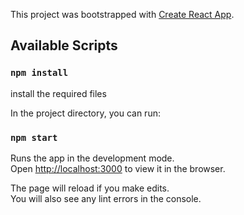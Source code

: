 This project was bootstrapped with [Create React App](https://github.com/facebook/create-react-app).

## Available Scripts

### `npm install`
  install the required files

In the project directory, you can run:

### `npm start`

Runs the app in the development mode.<br>
Open [http://localhost:3000](http://localhost:3000) to view it in the browser.

The page will reload if you make edits.<br>
You will also see any lint errors in the console.


